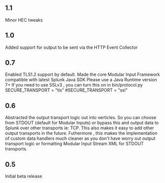 1.1
---
Minor HEC tweaks

1.0
---
Added support for output to be sent via the HTTP Event Collector

0.7
----
Enabled TLS1.2 support by default.
Made the  core Modular Input Framework compatible with latest Splunk Java SDK
Please use a Java Runtime version 7+
If you need to use SSLv3 , you can turn this on in bin/protocol.py
SECURE_TRANSPORT = "tls"
#SECURE_TRANSPORT = "ssl"

0.6
-----
Abstracted the output transport logic out into verticles.
So you can choose from STDOUT (default for Modular Inputs) or bypass this and output
data to Splunk over other transports ie: TCP.
This also makes it easy to add other output transports  in the future.
Futhermore , this makes the implementation of custom data handlers much cleaner as you don't have
worry out output transport logic or formatting Modular Input Stream XML for STDOUT transports. 

0.5
-----
Initial beta release

